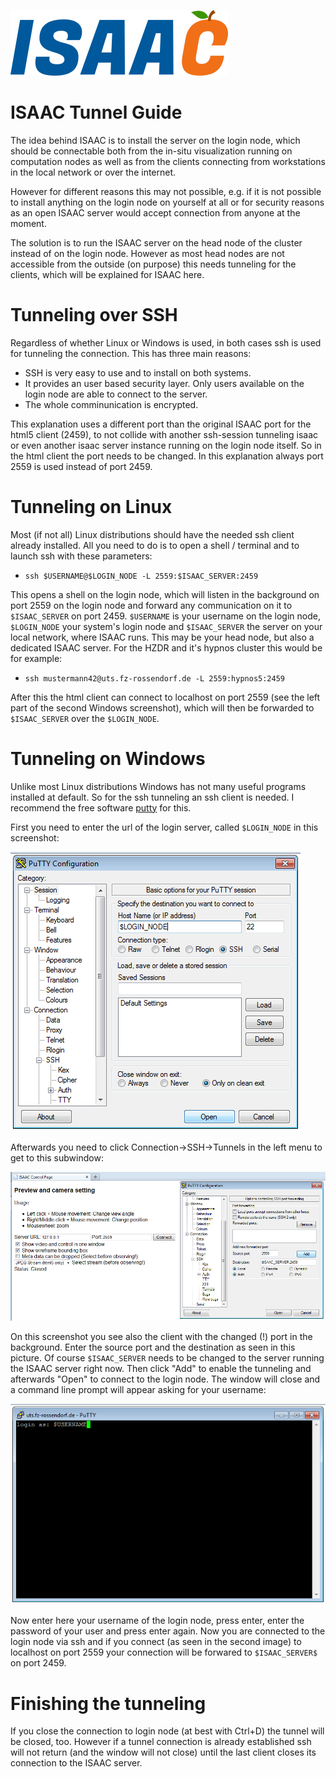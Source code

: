![ISAAC](/isaac.png?raw=true "ISAAC")

ISAAC Tunnel Guide
==================

The idea behind ISAAC is to install the server on the login node, which
should be connectable both from the in-situ visualization running on
computation nodes as well as from the clients connecting from workstations
in the local network or over the internet.

However for different reasons this may not possible, e.g. if it is not
possible to install anything on the login node on yourself at all or
for security reasons as an open ISAAC server would accept connection
from anyone at the moment.

The solution is to run the ISAAC server on the head node of the cluster
instead of on the login node. However as most head nodes are not accessible
from the outside (on purpose) this needs tunneling for the clients, which
will be explained for ISAAC here.

Tunneling over SSH
==================

Regardless of whether Linux or Windows is used, in both cases ssh is used
for tunneling the connection. This has three main reasons:

* SSH is very easy to use and to install on both systems.
* It provides an user based security layer. Only users available on the
  login node are able to connect to the server.
* The whole comminunication is encrypted.

This explanation uses a different port than the original ISAAC port for
the html5 client (2459), to not collide with another ssh-session tunneling
isaac or even another isaac server instance running on the login node
itself. So in the html client the port needs to be changed. In this
explanation always port 2559 is used instead of port 2459.

Tunneling on Linux
==================

Most (if not all) Linux distributions should have the needed ssh client
already installed. All you need to do is to open a shell / terminal and
to launch ssh with these parameters:

* `ssh $USERNAME@$LOGIN_NODE -L 2559:$ISAAC_SERVER:2459`

This opens a shell on the login node, which will listen in the background
on port 2559 on the login node and forward any communication on it to `$ISAAC_SERVER`
on port 2459. `$USERNAME` is your username on the login node, `$LOGIN_NODE` your
system's login node and `$ISAAC_SERVER` the server on your local network, where
ISAAC runs. This may be your head node, but also a dedicated ISAAC server.
For the HZDR and it's hypnos cluster this would be for example:

* `ssh mustermann42@uts.fz-rossendorf.de -L 2559:hypnos5:2459`

After this the html client can connect to localhost on port 2559 (see the
left part of the second Windows screenshot), which will then be forwarded
to `$ISAAC_SERVER` over the `$LOGIN_NODE`.

Tunneling on Windows
====================

Unlike most Linux distributions Windows has not many useful programs
installed at default. So for the ssh tunneling an ssh client is needed.
I recommend the free software [putty](http://www.putty.org/) for this.

First you need to enter the url of the login server, called `$LOGIN_NODE`
in this screenshot:

![Putty screenshot 1](/documentation/tunnel_putty1.png?raw=true "Putty screenshot 1")

Afterwards you need to click Connection->SSH->Tunnels in the left menu
to get to this subwindow:

![Putty screenshot 2](/documentation/tunnel_putty2.png?raw=true "Putty screenshot 2")

On this screenshot you see also the client with the changed (!) port in the
background. Enter the source port and the destination as seen in this picture.
Of course `$ISAAC_SERVER` needs to be changed to the server running the
ISAAC server right now. Then click "Add" to enable the tunneling and afterwards
"Open" to connect to the login node. The window will close and a command
line prompt will appear asking for your username:

![Putty screenshot 3](/documentation/tunnel_putty3.png?raw=true "Putty screenshot 3")

Now enter here your username of the login node, press enter, enter the
password of your user and press enter again. Now you are connected to
the login node via ssh and if you connect (as seen in the second image)
to localhost on port 2559 your connection will be forwared to `$ISAAC_SERVER$`
on port 2459.

Finishing the tunneling
=======================

If you close the connection to login node (at best with Ctrl+D) the tunnel
will be closed, too. However if a tunnel connection is already established
ssh will not return (and the window will not close) until the last client
closes its connection to the ISAAC server.
